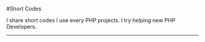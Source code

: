 
#Short Codes

I share short codes I use every PHP projects. I try helping new PHP Developers.

___
